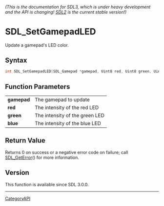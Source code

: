 ###### (This is the documentation for SDL3, which is under heavy development and the API is changing! [SDL2](https://wiki.libsdl.org/SDL2/) is the current stable version!)
# SDL_SetGamepadLED

Update a gamepad's LED color.

## Syntax

```c
int SDL_SetGamepadLED(SDL_Gamepad *gamepad, Uint8 red, Uint8 green, Uint8 blue);

```

## Function Parameters

|                 |                                |
| --------------- | ------------------------------ |
| **gamepad**     | The gamepad to update          |
| **red**         | The intensity of the red LED   |
| **green**       | The intensity of the green LED |
| **blue**        | The intensity of the blue LED  |

## Return Value

Returns 0 on success or a negative error code on failure; call
[SDL_GetError](SDL_GetError)() for more information.

## Version

This function is available since SDL 3.0.0.

----
[CategoryAPI](CategoryAPI)


